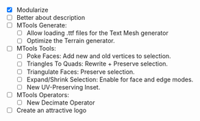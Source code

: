 - [x] Modularize
- [ ] Better about description
- [ ] MTools Generate:
	- [ ] Allow loading .ttf files for the Text Mesh generator
	- [ ] Optimize the Terrain generator.
- [ ] MTools Tools:
	- [ ] Poke Faces: Add new and old vertices to selection.
	- [ ] Triangles To Quads: Rewrite + Preserve selection.
	- [ ] Triangulate Faces: Preserve selection.
	- [ ] Expand/Shrink Selection: Enable for face and edge modes.
	- [ ] New UV-Preserving Inset.
- [ ] MTools Operators:
	- [ ] New Decimate Operator
- [ ] Create an attractive logo